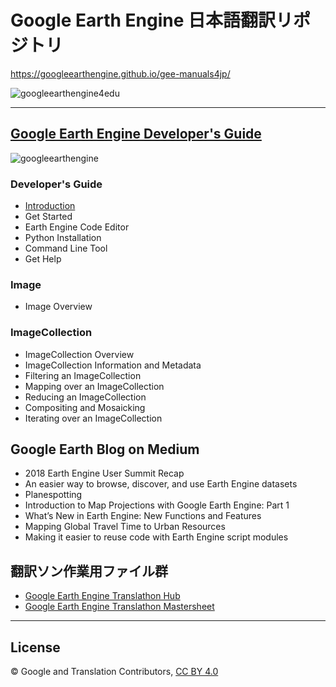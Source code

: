 # Google Earth Engine 日本語翻訳リポジトリ

https://googleearthengine.github.io/gee-manuals4jp/

![googleearthengine4edu](https://user-images.githubusercontent.com/416977/48591832-05afd180-e989-11e8-9a95-941d4d67be8d.jpg)

---

## [Google Earth Engine Developer's Guide](https://developers.google.com/earth-engine/)
![googleearthengine](https://user-images.githubusercontent.com/416977/48591842-0b0d1c00-e989-11e8-9263-4ee7116c327f.png)

### Developer's Guide
* [Introduction](developersguide/introduction.md)
* Get Started
* Earth Engine Code Editor
* Python Installation
* Command Line Tool
* Get Help

### Image
* Image Overview

### ImageCollection
* ImageCollection Overview
* ImageCollection Information and Metadata
* Filtering an ImageCollection
* Mapping over an ImageCollection
* Reducing an ImageCollection
* Compositing and Mosaicking
* Iterating over an ImageCollection


## Google Earth Blog on Medium
* 2018 Earth Engine User Summit Recap
* An easier way to browse, discover, and use Earth Engine datasets
* Planespotting
* Introduction to Map Projections with Google Earth Engine: Part 1
* What’s New in Earth Engine: New Functions and Features
* Mapping Global Travel Time to Urban Resources
* Making it easier to reuse code with Earth Engine script modules


## 翻訳ソン作業用ファイル群
 - [Google Earth Engine Translathon Hub](https://docs.google.com/spreadsheets/d/1paJh0lIqi3CYQkvaBIb2Iu9dOTSAWK6xfZdSPG19otw/edit#gid=0)
 - [Google Earth Engine Translathon Mastersheet](https://docs.google.com/document/d/1xFFZUjpdg35ubVi_KmXhHLltvbhpOdUFswOUvO7bgac/edit)
 

---

## License
© Google and Translation Contributors, [CC BY 4.0](https://creativecommons.org/licenses/by/4.0/deed.ja)


